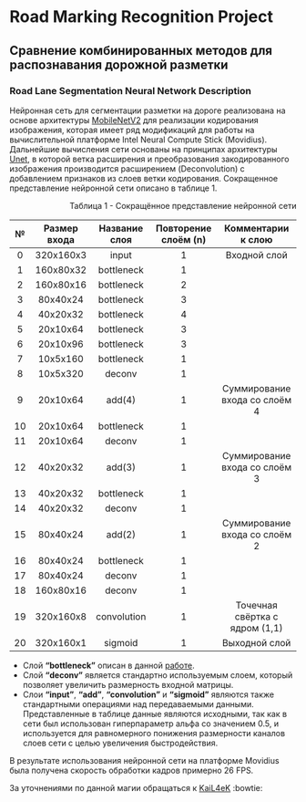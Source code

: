 # Road Marking Recognition Project
## Сравнение комбинированных методов для распознавания дорожной разметки

### Road Lane Segmentation Neural Network Description

Нейронная сеть для сегментации разметки на дороге реализована на основе архитектуры [MobileNetV2](https://arxiv.org/abs/1801.04381) для реализации кодирования изображения, которая имеет ряд модификаций для работы на вычислительной платформе Intel Neural Compute Stick (Movidius). Дальнейшие вычисления сети основаны на принципах архитектуры [Unet](https://arxiv.org/abs/1809.10486), в которой ветка расширения и преобразования закодированного изображения производится расширением (Deconvolution) с добавлением признаков из слоев ветки кодирования.
Сокращенное представление нейронной сети описано в таблице 1. 

<p align="right">
  <a>Таблица 1 - Сокращённое представление нейронной сети</a>
</p>

| №  | Размер входа | Название слоя | Повторение слоём (n) |     Комментарии к слою       |
|:-: | :----------: | :-----------: | :------------------: | :--------------------------: |
| 0  |   320x160x3  |     input     |           1          |        Входной слой          |
| 1  |   160x80x32  |  bottleneck   |           1          |                              |
| 2  |   160x80x16  |  bottleneck   |           2          |                              |
| 3  |    80x40x24  |  bottleneck   |           3          |                              |
| 4  |    40x20x32  |  bottleneck   |           4          |                              |
| 5  |    20x10x64  |  bottleneck   |           3          |                              |
| 6  |    20x10x96  |  bottleneck   |           3          |                              | 
| 7  |    10x5x160  |  bottleneck   |           1          |                              |
| 8  |    10x5x320  |    deconv     |           1          |                              |
| 9  |    20x10x64  |    add(4)     |           1          |Суммирование входа со слоём 4 |
| 10 |    20x10x64  |  bottleneck   |           1          |                              |
| 11 |    20x10x64  |    deconv     |           1          |                              |
| 12 |    40x20x32  |    add(3)     |           1          |Суммирование входа со слоём 3 |
| 13 |    40x20x32  |  bottleneck   |           1          |                              |
| 14 |    40x20x32  |    deconv     |           1          |                              |
| 15 |    80x40x24  |    add(2)     |           1          |Суммирование входа со слоём 2 |
| 16 |    80x40x24  |  bottleneck   |           1          |                              |
| 17 |    80x40x24  |    deconv     |           1          |                              |
| 18 |   160x80x16  |    deconv     |           1          |                              |
| 19 |   320x160x8  |  convolution  |           1          |Точечная свёртка с ядром (1,1)|
| 20 |   320x160x1  |    sigmoid    |           1          |Выходной слой                 |

* Слой **“bottleneck”** описан в данной [работе](https://arxiv.org/abs/1801.04381).
* Слой **“deconv”** является стандартно используемым слоем, который позволяет увеличить размерность входной матрицы.
* Слои **“input”**, **“add”**, **“convolution”** и **“sigmoid”** являются также стандартными операциями над передаваемыми данными. 
Представленные  в таблице данные являются исходными, так как в сети был использован гиперпараметр альфа со значением 0.5, и используется для равномерного понижения размерности каналов слоев сети с целью увеличения быстродействия.

В результате использования нейронной сети на платформе Movidius была получена скорость обработки кадров примерно 26 FPS.

За уточнениями по данной магии обращаться к [KaiL4eK](https://github.com/KaiL4eK) :bowtie:

